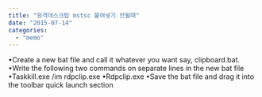 ```yaml
---
title: "원격데스크탑 mstsc 붙여넣기 안될때"
date: "2015-07-14"
categories: 
  - "memo"
---
```


•Create a new bat file and call it whatever you want say, clipboard.bat. •Write the following two commands on separate lines in the new bat file •Taskkill.exe /im rdpclip.exe •Rdpclip.exe •Save the bat file and drag it into the toolbar quick launch section
